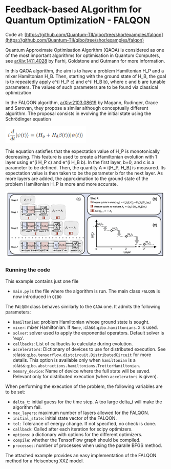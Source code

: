 # Feedback-based ALgorithm for Quantum OptimizatioN - FALQON

Code at: [https://github.com/Quantum-TII/qibo/tree/shor/examples/falqon](https://github.com/Quantum-TII/qibo/tree/shor/examples/falqon)

Quantum Approximate Optimisation Algorithm (QAOA) is considered as one of the most important algorithms for optimisation in Quantum Computers, see [arXiv:1411.4028](https://arxiv.org/abs/1411.4028) by Farhi, Goldstone and Gutmann for more information. 

In this QAOA algorithm, the aim is to have a problem Hamiltonian H_P and a mixer Hamiltonian H_B. Then, starting with the ground state of H_B, the goal is to repeatedly apply e^(i H_P c) and e^(i H_B b), where c and b are tunable parameters. The values of such parameters are to be found via classical optimization

In the FALQON algorithm, [arXiv:2103.08619](https://arxiv.org/abs/2103.08619) by Magann, Rudinger, Grace and Sarovan, they propose a similar although conceptually different algorithm. The proposal consists in evolving the initial state using the Schrödinger equation

![schrodingerequation](images/schrodinger_equation.png)

This equation satisfies that the expectation value of H_P is monotonically decreasing. This feature is used to create a Hamiltonian evolution with 1 layer using  e^(i H_P c) and e^(i H_B b). In the first layer, b=0, and c is a parameter to be defined. Then, the quantity A = i[H_P, H_B] is measured. Its expectation value is then taken to be the parameter b for the next layer. As more layers are added, the 
approximation to the ground state of the problem Hamiltonian H_P is more and more accurate. 

![scheme](images/scheme.png)

### Running the code

This example contains just one file
- `main.py` is the file where the algorithm is run. The main class `FALQON` is now introduced in `QIBO`

The `FALQON` class behaves similarly to the `QAOA` one. It admits the following parameters:
- `hamiltonian`: problem Hamiltonian
            whose ground state is sought. 
- `mixer`: mixer Hamiltonian.
            If ``None``, :class:`qibo.hamiltonians.X` is used.
- `solver`: solver used to apply the exponential operators.
            Default solver is 'exp'.
- `callbacks`: List of callbacks to calculate during evolution.
- `accelerators`: Dictionary of devices to use for distributed
            execution. See :class:`qibo.tensorflow.distcircuit.DistributedCircuit`
            for more details. This option is available only when ``hamiltonian``
            is a :class:`qibo.abstractions.hamiltonians.TrotterHamiltonian`.
- `memory_device`: Name of device where the full state will be saved.
            Relevant only for distributed execution (when ``accelerators`` is
            given).

When performing the execution of the problem, the following variables are to be set:

- `delta_t`: initial guess for the time step. A too large delta_t will make the algorithm fail.
- `max_layers`: maximum number of layers allowed for the FALQON.
- `initial_state`: initial state vector of the FALQON.
- `tol`: Tolerance of energy change. If not specified, no check is done. 
- `callback`: Called after each iteration for scipy optimizers.
- `options`: a dictionary with options for the different optimizers.
- `compile`: whether the TensorFlow graph should be compiled.
- `processes`: number of processes when using the paralle BFGS method.

The attached example provides an easy implementation of the FALQON method for a Heisenberg XXZ model.
